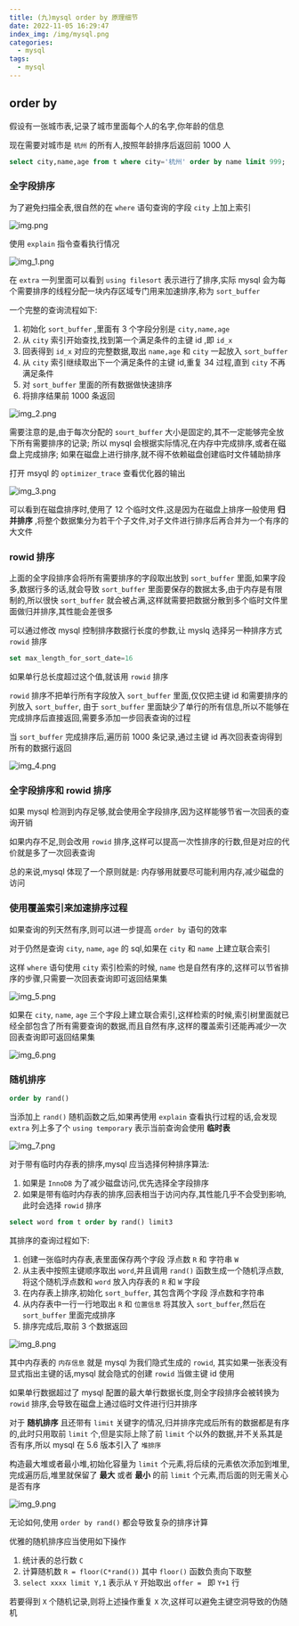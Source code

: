 ```yaml
---
title: (九)mysql order by 原理细节
date: 2022-11-05 16:29:47
index_img: /img/mysql.png
categories:
  - mysql
tags:
  - mysql
---
```


## order by

假设有一张城市表,记录了城市里面每个人的名字,你年龄的信息

现在需要对城市是 `杭州` 的所有人,按照年龄排序后返回前 1000 人

```sql
select city,name,age from t where city='杭州' order by name limit 999;
```

### 全字段排序

为了避免扫描全表,很自然的在 `where` 语句查询的字段 `city` 上加上索引

![img.png](https://tva1.sinaimg.cn/large/008vK57jgy1h7ugsbrl2wj30th0fbjuw.jpg)

使用 `explain` 指令查看执行情况

![img_1.png](https://tva1.sinaimg.cn/large/008vK57jgy1h7ugsiczttj31bh041jxx.jpg)

在 `extra` 一列里面可以看到 `using filesort` 表示进行了排序,实际 mysql 会为每个需要排序的线程分配一块内存区域专门用来加速排序,称为 `sort_buffer`

一个完整的查询流程如下:
1. 初始化 `sort_buffer` ,里面有 3 个字段分别是 `city,name,age` 
2. 从 `city` 索引开始查找,找到第一个满足条件的主键 id ,即 `id_x`
3. 回表得到 `id_x` 对应的完整数据,取出 `name,age` 和 `city` 一起放入 `sort_buffer`
4. 从 `city` 索引继续取出下一个满足条件的主键 id,重复 34 过程,直到 `city` 不再满足条件
5. 对 `sort_buffer` 里面的所有数据做快速排序
6. 将排序结果前 1000 条返回

![img_2.png](https://tva1.sinaimg.cn/large/008vK57jgy1h7ugsnhzo9j30m60gbtd4.jpg)

需要注意的是,由于每次分配的 `sourt_buffer` 大小是固定的,其不一定能够完全放下所有需要排序的记录; 所以 mysql 会根据实际情况,在内存中完成排序,或者在磁盘上完成排序; 如果在磁盘上进行排序,就不得不依赖磁盘创建临时文件辅助排序

打开 msyql 的 `optimizer_trace` 查看优化器的输出

![img_3.png](https://tva1.sinaimg.cn/large/008vK57jgy1h7ugt1fzvoj30mt05twgy.jpg)

可以看到在磁盘排序时,使用了 12 个临时文件,这是因为在磁盘上排序一般使用 **归并排序** ,将整个数据集分为若干个子文件,对子文件进行排序后再合并为一个有序的大文件

### rowid 排序

上面的全字段排序会将所有需要排序的字段取出放到 `sort_buffer` 里面,如果字段多,数据行多的话,就会导致 `sort_buffer` 里面要保存的数据太多,由于内存是有限制的,所以很快 `sort_buffer` 就会被占满,这样就需要把数据分散到多个临时文件里面做归并排序,其性能会差很多

可以通过修改 mysql 控制排序数据行长度的参数,让 myslq 选择另一种排序方式 `rowid` 排序

```sql
set max_length_for_sort_date=16
```

如果单行总长度超过这个值,就该用 `rowid` 排序

`rowid` 排序不把单行所有字段放入 `sort_buffer` 里面,仅仅把主键 id 和需要排序的列放入 `sort_buffer`, 由于 `sort_buffer` 里面缺少了单行的所有信息,所以不能够在完成排序后直接返回,需要多添加一步回表查询的过程

当 `sort_buffer` 完成排序后,遍历前 1000 条记录,通过主键 id 再次回表查询得到所有的数据行返回

![img_4.png](https://tva1.sinaimg.cn/large/008vK57jgy1h7ugst18g8j30n10hhtf6.jpg)

### 全字段排序和 rowid 排序

如果 mysql 检测到内存足够,就会使用全字段排序,因为这样能够节省一次回表的查询开销

如果内存不足,则会改用 `rowid` 排序,这样可以提高一次性排序的行数,但是对应的代价就是多了一次回表查询

总的来说,mysql 体现了一个原则就是: 内存够用就要尽可能利用内存,减少磁盘的访问

### 使用覆盖索引来加速排序过程

如果查询的列天然有序,则可以进一步提高 `order by` 语句的效率

对于仍然是查询 `city`, `name`, `age` 的 sql,如果在 `city` 和 `name` 上建立联合索引

这样 `where` 语句使用 `city` 索引检索的时候, `name` 也是自然有序的,这样可以节省排序的步骤,只需要一次回表查询即可返回结果集

![img_5.png](https://tva1.sinaimg.cn/large/008vK57jgy1h7ugt8teb7j30lq08xacf.jpg)

如果在 `city`, `name`, `age` 三个字段上建立联合索引,这样检索的时候,索引树里面就已经全部包含了所有需要查询的数据,而且自然有序,这样的覆盖索引还能再减少一次回表查询即可返回结果集

![img_6.png](https://tva1.sinaimg.cn/large/008vK57jgy1h7ugtf3quvj30he09cmyt.jpg)


### 随机排序

```sql
order by rand()
```

当添加上 `rand()` 随机函数之后,如果再使用 `explain` 查看执行过程的话,会发现 `extra` 列上多了个 `using temporary` 表示当前查询会使用 **临时表**

![img_7.png](https://tva1.sinaimg.cn/large/008vK57jgy1h7uhsdqh5nj307w01yq3k.jpg)

对于带有临时内存表的排序,mysql 应当选择何种排序算法:
1. 如果是 `InnoDB` 为了减少磁盘访问,优先选择全字段排序
2. 如果是带有临时内存表的排序,回表相当于访问内存,其性能几乎不会受到影响,此时会选择 `rowid` 排序

```sql
select word from t order by rand() limit3
```
其排序的查询过程如下:
1. 创建一张临时内存表,表里面保存两个字段 浮点数 `R` 和 字符串 `W`
2. 从主表中按照主键顺序取出 `word`,并且调用 `rand()` 函数生成一个随机浮点数,将这个随机浮点数和 `word` 放入内存表的 `R` 和 `W` 字段
3. 在内存表上排序,初始化 `sort_buffer`, 其包含两个字段 浮点数和字符串
4. 从内存表中一行一行地取出 `R` 和 `位置信息` 将其放入 `sort_buffer`,然后在 `sort_buffer` 里面完成排序
5. 排序完成后,取前 3 个数据返回

![img_8.png](https://tva1.sinaimg.cn/large/008vK57jgy1h7uhskxbg6j30o30hrjvf.jpg)

其中内存表的 `内存信息` 就是 mysql 为我们隐式生成的 `rowid`, 其实如果一张表没有显式指出主键的话,mysql 就会隐式的创建 `rowid` 当做主键 id 使用

如果单行数据超过了 mysql 配置的最大单行数据长度,则全字段排序会被转换为 `rowid` 排序,会导致在磁盘上通过临时文件进行归并排序

对于 **随机排序** 且还带有 `limit` 关键字的情况,归并排序完成后所有的数据都是有序的,此时只用取前 `limit` 个,但是实际上除了前 `limit` 个以外的数据,并不关系其是否有序,所以 mysql 在 5.6 版本引入了 `堆排序` 

构造最大堆或者最小堆,初始化容量为 `limit` 个元素,将后续的元素依次添加到堆里,完成遍历后,堆里就保留了 **最大** 或者 **最小** 的前 `limit` 个元素,而后面的则无需关心是否有序

![img_9.png](https://tva1.sinaimg.cn/large/008vK57jgy1h7uhsquhy8j30o00dqagy.jpg)

无论如何,使用 `order by rand()` 都会导致复杂的排序计算

优雅的随机排序应当使用如下操作

1. 统计表的总行数 `C`
2. 计算随机数 `R = floor(C*rand())` 其中 `floor()` 函数负责向下取整
3. `select xxxx limit Y,1` 表示从 `Y` 开始取出 `offer = ` 即 `Y+1` 行

若要得到 `X` 个随机记录,则将上述操作重复 `X` 次,这样可以避免主键空洞导致的伪随机